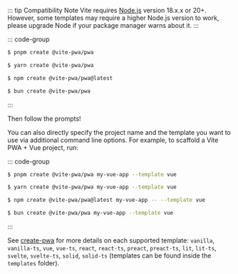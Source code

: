 ::: tip Compatibility Note
Vite requires [Node.js](https://nodejs.org/en/) version 18.x.x or 20+. However, some templates may require a higher Node.js version to work, please upgrade Node if your package manager warns about it.
:::

::: code-group

```bash [pnpm]
$ pnpm create @vite-pwa/pwa
```

```bash [yarn]
$ yarn create @vite-pwa/pwa
```

```bash [npm]
$ npm create @vite-pwa/pwa@latest
```

```bash [bun]
$ bun create @vite-pwa/pwa
```

:::

Then follow the prompts!

You can also directly specify the project name and the template you want to use via additional command line options. For example, to scaffold a Vite PWA + Vue project, run:

::: code-group

```bash [pnpm]
$ pnpm create @vite-pwa/pwa my-vue-app --template vue
```

```bash [yarn]
$ yarn create @vite-pwa/pwa my-vue-app --template vue
```

```bash [npm]
$ npm create @vite-pwa/pwa@latest my-vue-app -- --template vue
```

```bash [bun]
$ bun create @vite-pwa/pwa my-vue-app --template vue
```

:::

See [create-pwa](https://github.com/vite-pwa/create-pwa) for more details on each supported template: `vanilla`, `vanilla-ts`, `vue`, `vue-ts`, `react`, `react-ts`, `preact`, `preact-ts`, `lit`, `lit-ts`, `svelte`, `svelte-ts`, `solid`, `solid-ts` (templates can be found inside the `templates` folder).
